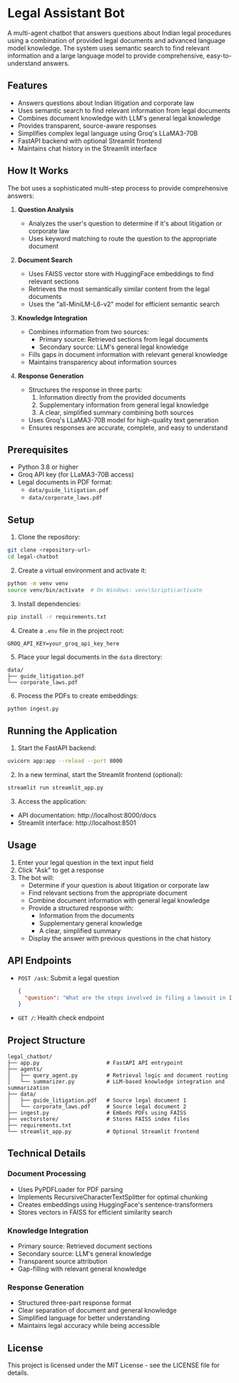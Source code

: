 # Legal Assistant Bot

A multi-agent chatbot that answers questions about Indian legal procedures using a combination of provided legal documents and advanced language model knowledge. The system uses semantic search to find relevant information and a large language model to provide comprehensive, easy-to-understand answers.

## Features

- Answers questions about Indian litigation and corporate law
- Uses semantic search to find relevant information from legal documents
- Combines document knowledge with LLM's general legal knowledge
- Provides transparent, source-aware responses
- Simplifies complex legal language using Groq's LLaMA3-70B
- FastAPI backend with optional Streamlit frontend
- Maintains chat history in the Streamlit interface

## How It Works

The bot uses a sophisticated multi-step process to provide comprehensive answers:

1. **Question Analysis**
   - Analyzes the user's question to determine if it's about litigation or corporate law
   - Uses keyword matching to route the question to the appropriate document

2. **Document Search**
   - Uses FAISS vector store with HuggingFace embeddings to find relevant sections
   - Retrieves the most semantically similar content from the legal documents
   - Uses the "all-MiniLM-L6-v2" model for efficient semantic search

3. **Knowledge Integration**
   - Combines information from two sources:
     - Primary source: Retrieved sections from legal documents
     - Secondary source: LLM's general legal knowledge
   - Fills gaps in document information with relevant general knowledge
   - Maintains transparency about information sources

4. **Response Generation**
   - Structures the response in three parts:
     1. Information directly from the provided documents
     2. Supplementary information from general legal knowledge
     3. A clear, simplified summary combining both sources
   - Uses Groq's LLaMA3-70B model for high-quality text generation
   - Ensures responses are accurate, complete, and easy to understand

## Prerequisites

- Python 3.8 or higher
- Groq API key (for LLaMA3-70B access)
- Legal documents in PDF format:
  - `data/guide_litigation.pdf`
  - `data/corporate_laws.pdf`

## Setup

1. Clone the repository:
```bash
git clone <repository-url>
cd legal-chatbot
```

2. Create a virtual environment and activate it:
```bash
python -m venv venv
source venv/bin/activate  # On Windows: venv\Scripts\activate
```

3. Install dependencies:
```bash
pip install -r requirements.txt
```

4. Create a `.env` file in the project root:
```
GROQ_API_KEY=your_groq_api_key_here
```

5. Place your legal documents in the `data` directory:
```
data/
├── guide_litigation.pdf
└── corporate_laws.pdf
```

6. Process the PDFs to create embeddings:
```bash
python ingest.py
```

## Running the Application

1. Start the FastAPI backend:
```bash
uvicorn app:app --reload --port 8000
```

2. In a new terminal, start the Streamlit frontend (optional):
```bash
streamlit run streamlit_app.py
```

3. Access the application:
- API documentation: http://localhost:8000/docs
- Streamlit interface: http://localhost:8501

## Usage

1. Enter your legal question in the text input field
2. Click "Ask" to get a response
3. The bot will:
   - Determine if your question is about litigation or corporate law
   - Find relevant sections from the appropriate document
   - Combine document information with general legal knowledge
   - Provide a structured response with:
     - Information from the documents
     - Supplementary general knowledge
     - A clear, simplified summary
   - Display the answer with previous questions in the chat history

## API Endpoints

- `POST /ask`: Submit a legal question
  ```json
  {
    "question": "What are the steps involved in filing a lawsuit in India?"
  }
  ```

- `GET /`: Health check endpoint

## Project Structure

```
legal_chatbot/
├── app.py                     # FastAPI API entrypoint
├── agents/
│   ├── query_agent.py         # Retrieval logic and document routing
│   └── summarizer.py          # LLM-based knowledge integration and summarization
├── data/
│   ├── guide_litigation.pdf   # Source legal document 1
│   └── corporate_laws.pdf     # Source legal document 2
├── ingest.py                  # Embeds PDFs using FAISS
├── vectorstore/               # Stores FAISS index files
├── requirements.txt
└── streamlit_app.py           # Optional Streamlit frontend
```

## Technical Details

### Document Processing
- Uses PyPDFLoader for PDF parsing
- Implements RecursiveCharacterTextSplitter for optimal chunking
- Creates embeddings using HuggingFace's sentence-transformers
- Stores vectors in FAISS for efficient similarity search

### Knowledge Integration
- Primary source: Retrieved document sections
- Secondary source: LLM's general knowledge
- Transparent source attribution
- Gap-filling with relevant general knowledge

### Response Generation
- Structured three-part response format
- Clear separation of document and general knowledge
- Simplified language for better understanding
- Maintains legal accuracy while being accessible

## License

This project is licensed under the MIT License - see the LICENSE file for details. 